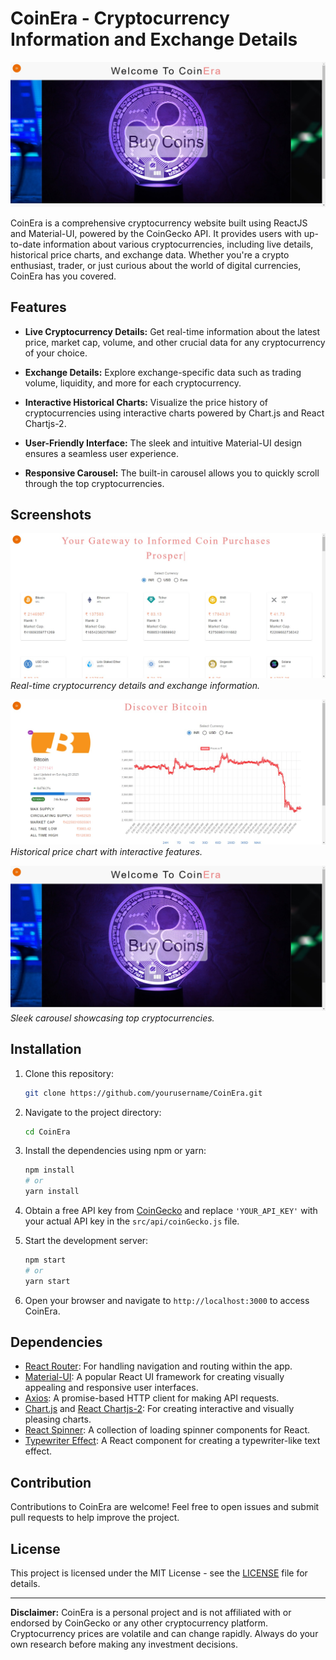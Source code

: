 # CoinEra - Cryptocurrency Information and Exchange Details

![CoinEra Banner](screenshots/banner.png)

CoinEra is a comprehensive cryptocurrency website built using ReactJS and Material-UI, powered by the CoinGecko API. It provides users with up-to-date information about various cryptocurrencies, including live details, historical price charts, and exchange data. Whether you're a crypto enthusiast, trader, or just curious about the world of digital currencies, CoinEra has you covered.

## Features

- **Live Cryptocurrency Details:** Get real-time information about the latest price, market cap, volume, and other crucial data for any cryptocurrency of your choice.

- **Exchange Details:** Explore exchange-specific data such as trading volume, liquidity, and more for each cryptocurrency.

- **Interactive Historical Charts:** Visualize the price history of cryptocurrencies using interactive charts powered by Chart.js and React Chartjs-2.

- **User-Friendly Interface:** The sleek and intuitive Material-UI design ensures a seamless user experience.

- **Responsive Carousel:** The built-in carousel allows you to quickly scroll through the top cryptocurrencies.

## Screenshots

![Screenshot 1](screenshots/screenshot1.png)
_Real-time cryptocurrency details and exchange information._

![Screenshot 2](screenshots/screenshot2.png)
_Historical price chart with interactive features._

![Screenshot 3](screenshots/banner.png)
_Sleek carousel showcasing top cryptocurrencies._

## Installation

1. Clone this repository:

   ```bash
   git clone https://github.com/yourusername/CoinEra.git
   ```

2. Navigate to the project directory:

   ```bash
   cd CoinEra
   ```

3. Install the dependencies using npm or yarn:

   ```bash
   npm install
   # or
   yarn install
   ```

4. Obtain a free API key from [CoinGecko](https://coingecko.com/en/api) and replace `'YOUR_API_KEY'` with your actual API key in the `src/api/coinGecko.js` file.

5. Start the development server:

   ```bash
   npm start
   # or
   yarn start
   ```

6. Open your browser and navigate to `http://localhost:3000` to access CoinEra.

## Dependencies

- [React Router](https://reactrouter.com/): For handling navigation and routing within the app.
- [Material-UI](https://material-ui.com/): A popular React UI framework for creating visually appealing and responsive user interfaces.
- [Axios](https://axios-http.com/): A promise-based HTTP client for making API requests.
- [Chart.js](https://www.chartjs.org/) and [React Chartjs-2](https://github.com/reactchartjs/react-chartjs-2): For creating interactive and visually pleasing charts.
- [React Spinner](https://www.npmjs.com/package/react-spinners): A collection of loading spinner components for React.
- [Typewriter Effect](https://www.npmjs.com/package/typewriter-effect): A React component for creating a typewriter-like text effect.

## Contribution

Contributions to CoinEra are welcome! Feel free to open issues and submit pull requests to help improve the project.

## License

This project is licensed under the MIT License - see the [LICENSE](LICENSE) file for details.

---

**Disclaimer:** CoinEra is a personal project and is not affiliated with or endorsed by CoinGecko or any other cryptocurrency platform. Cryptocurrency prices are volatile and can change rapidly. Always do your own research before making any investment decisions.
